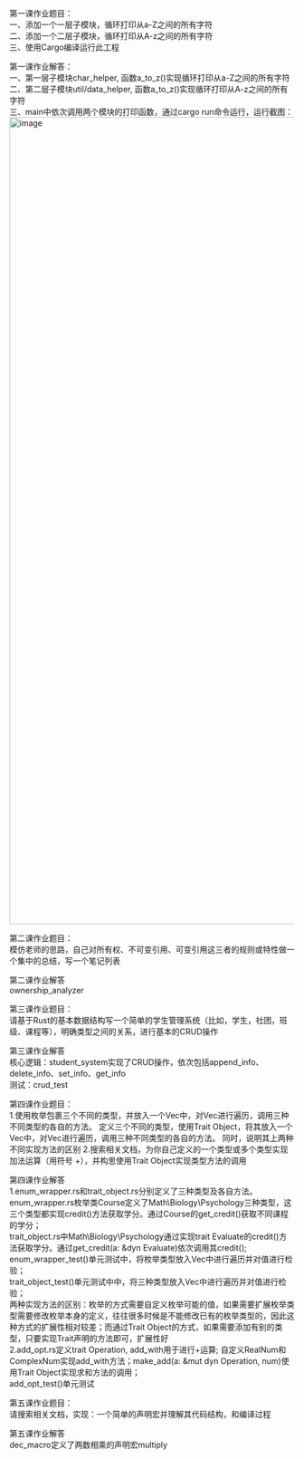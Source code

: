 第一课作业题目：  
一、添加一个一层子模块，循环打印从a-Z之间的所有字符  
二、添加一个二层子模块，循环打印从A-z之间的所有字符  
三、使用Cargo编译运行此工程  

第一课作业解答：  
一、第一层子模块char_helper, 函数a_to_z()实现循环打印从a-Z之间的所有字符    
二、第二层子模块util/data_helper, 函数a_to_z()实现循环打印从A-z之间的所有字符  
三、main中依次调用两个模块的打印函数，通过cargo run命令运行，运行截图：  
<img width="1426" alt="image" src="https://github.com/lihuineo/TinTinRustCourse/assets/161575076/d58a4bc1-1380-40b1-a058-e37ff9b81bf9">


第二课作业题目：  
模仿老师的思路，自己对所有权、不可变引用、可变引用这三者的规则或特性做一个集中的总结，写一个笔记列表

第二课作业解答  
ownership_analyzer

第三课作业题目：  
请基于Rust的基本数据结构写一个简单的学生管理系统（比如，学生，社团，班级、课程等），明确类型之间的关系，进行基本的CRUD操作  

第三课作业解答  
核心逻辑：student_system实现了CRUD操作，依次包括append_info、delete_info、set_info、get_info  
测试：crud_test

第四课作业题目：  
1.使用枚举包裹三个不同的类型，并放入一个Vec中，对Vec进行遍历，调用三种不同类型的各自的方法。
定义三个不同的类型，使用Trait Object，将其放入一个Vec中，对Vec进行遍历，调用三种不同类型的各自的方法。
同时，说明其上两种不同实现方法的区别
2.搜索相关文档，为你自己定义的一个类型或多个类型实现加法运算（用符号 +），并构思使用Trait Object实现类型方法的调用

第四课作业解答  
1.enum_wrapper.rs和trait_object.rs分别定义了三种类型及各自方法。  enum_wrapper.rs枚举类Course定义了Math\Biology\Psychology三种类型，这三个类型都实现credit()方法获取学分。通过Course的get_credit()获取不同课程的学分；  
trait_object.rs中Math\Biology\Psychology通过实现trait Evaluate的credit()方法获取学分。通过get_credit(a: &dyn Evaluate)依次调用其credit();  
enum_wrapper_test()单元测试中，将枚举类型放入Vec中进行遍历并对值进行检验；  
trait_object_test()单元测试中中，将三种类型放入Vec中进行遍历并对值进行检验；  
两种实现方法的区别：枚举的方式需要自定义枚举可能的值，如果需要扩展枚举类型需要修改枚举本身的定义，往往很多时候是不能修改已有的枚举类型的，因此这种方式的扩展性相对较差；而通过Trait Object的方式，如果需要添加有别的类型，只要实现Trait声明的方法即可，扩展性好  
2.add_opt.rs定义trait Operation, add_with用于进行+运算; 自定义RealNum和ComplexNum实现add_with方法；make_add(a: &mut dyn Operation, num)使用Trait Object实现求和方法的调用；  
add_opt_test()单元测试

第五课作业题目：  
请搜索相关文档，实现：一个简单的声明宏并理解其代码结构，和编译过程

第五课作业解答  
dec_macro定义了两数相乘的声明宏multiply

